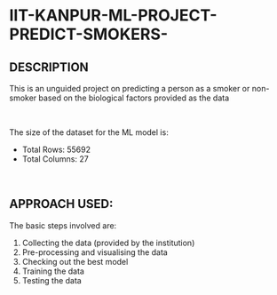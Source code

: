 # IIT-KANPUR-ML-PROJECT-PREDICT-SMOKERS-

<h2>DESCRIPTION</h2>
<p>This is an unguided project on predicting a person as a smoker or non-smoker based on the biological factors provided as the data</p>
<br>
<p>The size of the dataset for the ML model is: </p>
<ul>
    <li> Total Rows: 55692 </li>
    <li> Total Columns: 27 </li>
</ul>

<br>
<h2>APPROACH USED: </h2>

<p>The basic steps involved are: </p>

<ol>
    <li> Collecting the data (provided by the institution) </li>
    <li> Pre-processing and visualising the data </li>
    <li> Checking out the best model </li>
    <li> Training the data </li>
    <li> Testing the data </li>
    
</ol>
